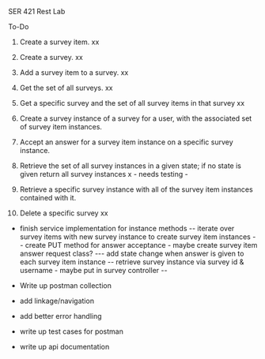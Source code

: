 SER 421 Rest Lab

To-Do
1. Create a survey item. xx
2. Create a survey. xx
3. Add a survey item to a survey. xx
4. Get the set of all surveys. xx
5. Get a specific survey and the set of all survey items in that survey xx

6. Create a survey instance of a survey for a user, with the associated set of survey item instances.
7. Accept an answer for a survey item instance on a specific survey instance.
8. Retrieve the set of all survey instances in a given state; if no state is given return all survey instances x - needs testing - 
9. Retrieve a specific survey instance with all of the survey item instances contained with it.

10. Delete a specific survey xx




- finish service implementation for instance methods
-- iterate over survey items with new survey instance to create survey item instances
-- create PUT method for answer acceptance - maybe create survey item answer request class?
--- add state change when answer is given to each survey item instance
-- retrieve survey instance via survey id & username - maybe put in survey controller 
--

- Write up postman collection
- add linkage/navigation
- add better error handling
- write up test cases for postman
- write up api documentation